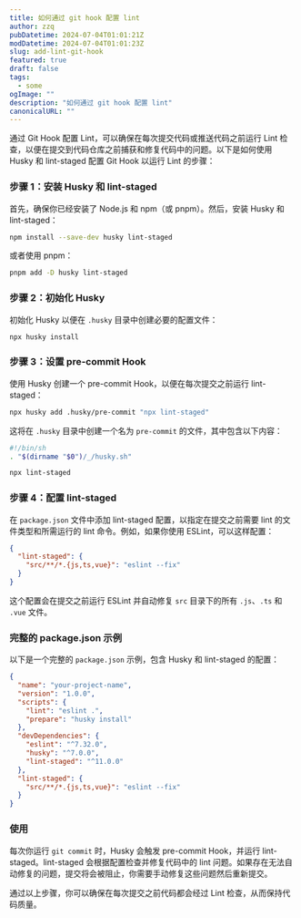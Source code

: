 ```yaml
---
title: 如何通过 git hook 配置 lint
author: zzq
pubDatetime: 2024-07-04T01:01:21Z
modDatetime: 2024-07-04T01:01:23Z
slug: add-lint-git-hook
featured: true
draft: false
tags:
  - some
ogImage: ""
description: "如何通过 git hook 配置 lint"
canonicalURL: ""
---
```


通过 Git Hook 配置 Lint，可以确保在每次提交代码或推送代码之前运行 Lint 检查，以便在提交到代码仓库之前捕获和修复代码中的问题。以下是如何使用 Husky 和 lint-staged 配置 Git Hook 以运行 Lint 的步骤：

### 步骤 1：安装 Husky 和 lint-staged

首先，确保你已经安装了 Node.js 和 npm（或 pnpm）。然后，安装 Husky 和 lint-staged：

```sh
npm install --save-dev husky lint-staged
```

或者使用 pnpm：

```sh
pnpm add -D husky lint-staged
```

### 步骤 2：初始化 Husky

初始化 Husky 以便在 `.husky` 目录中创建必要的配置文件：

```sh
npx husky install
```

### 步骤 3：设置 pre-commit Hook

使用 Husky 创建一个 pre-commit Hook，以便在每次提交之前运行 lint-staged：

```sh
npx husky add .husky/pre-commit "npx lint-staged"
```

这将在 `.husky` 目录中创建一个名为 `pre-commit` 的文件，其中包含以下内容：

```sh
#!/bin/sh
. "$(dirname "$0")/_/husky.sh"

npx lint-staged
```

### 步骤 4：配置 lint-staged

在 `package.json` 文件中添加 lint-staged 配置，以指定在提交之前需要 lint 的文件类型和所需运行的 lint 命令。例如，如果你使用 ESLint，可以这样配置：

```json
{
  "lint-staged": {
    "src/**/*.{js,ts,vue}": "eslint --fix"
  }
}
```

这个配置会在提交之前运行 ESLint 并自动修复 `src` 目录下的所有 `.js`、`.ts` 和 `.vue` 文件。

### 完整的 package.json 示例

以下是一个完整的 `package.json` 示例，包含 Husky 和 lint-staged 的配置：

```json
{
  "name": "your-project-name",
  "version": "1.0.0",
  "scripts": {
    "lint": "eslint .",
    "prepare": "husky install"
  },
  "devDependencies": {
    "eslint": "^7.32.0",
    "husky": "^7.0.0",
    "lint-staged": "^11.0.0"
  },
  "lint-staged": {
    "src/**/*.{js,ts,vue}": "eslint --fix"
  }
}
```

### 使用

每次你运行 `git commit` 时，Husky 会触发 pre-commit Hook，并运行 lint-staged。lint-staged 会根据配置检查并修复代码中的 lint 问题。如果存在无法自动修复的问题，提交将会被阻止，你需要手动修复这些问题然后重新提交。

通过以上步骤，你可以确保在每次提交之前代码都会经过 Lint 检查，从而保持代码质量。
